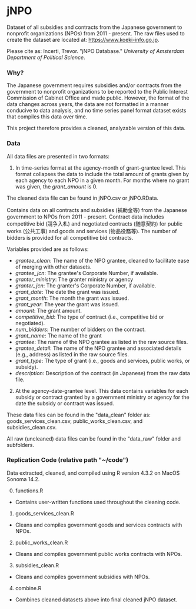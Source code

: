 # jNPO

Dataset of all subsidies and contracts from the Japanese government to nonprofit organizations (NPOs) from 2011 - present. The raw files used to create the dataset are located at: https://www.koeki-info.go.jp.

Please cite as: Incerti, Trevor. "jNPO Database." *University of Amsterdam Department of Political Science*.

### Why?

The Japanese government requires subsidies and/or contracts from the government to nonprofit organizations to be reported to the Public Interest Commission of Cabinet Office and made public. However, the format of the data changes across years, the data are not formatted in a manner conducive to data analysis, and no time series panel format dataset exists that compiles this data over time. 

This project therefore provides a cleaned, analyzable version of this data. 

### Data

All data files are presented in two formats:  

1. In time-series format at the agency-month of grant-grantee level. This format collapses the data to include the total amount of grants given by each agency to each NPO in a given month. For months where no grant was given, the *grant_amount* is 0. 

The cleaned data file can be found in jNPO.csv or jNPO.RData.

Contains data on all contracts and subsidies (補助金等) from the Japanese government to NPOs from 2011 - present. Contract data includes competitive bid (競争入札) and negotiated contracts (随意契約) for public works (公共工事) and goods and services (物品役務等). The number of bidders is provided for all competitive bid contracts. 

Variables provided are as follows:
  - *grantee_clean*: The name of the NPO grantee, cleaned to facilitate ease of merging with other datasets. 
  - *grantee_jcn*: The grantee's Corporate Number, if available. 
  - *granter_ministry*: The granter ministry or agency
  - *granter_jcn*: The granter's Corporate Number, if available. 
  - *grant_date*: The date the grant was issued. 
  - *grant_month*: The month the grant was issued. 
  - *grant_year*: The year the grant was issued. 
  - *amount*: The grant amount.
  - *competitive_bid*: The type of contract (i.e., competitive bid or negotiated). 
  - *num_bidders*: The number of bidders on the contract.
  - *grant_name*: The name of the grant
  - *grantee*: The name of the NPO grantee as listed in the raw source files.
  - *grantee_detail*: The name of the NPO grantee and associated details (e.g., address) as listed in the raw source files. 
  - *grant_type*: The type of grant (i.e., goods and services, public works, or subsidy). 
  - *description*: Description of the contract (in Japanese) from the raw data file. 
  
2.  At the agency-date-grantee level. This data contains variables for each subsidy or contract granted by a government ministry or agency for the date the subsidy or contract was issued.

These data files can be found in the "data_clean" folder as: goods_services_clean.csv, public_works_clean.csv, and subsidies_clean.csv.

All raw (uncleaned) data files can be found in the "data_raw" folder and subfolders. 

### Replication Code (relative path "~/code")

Data extracted, cleaned, and compiled using R version 4.3.2 on MacOS Sonoma 14.2.

0. functions.R
- Contains user-written functions used throughout the cleaning code. 

1. goods_services_clean.R
- Cleans and compiles government goods and services contracts with NPOs. 

2. public_works_clean.R
- Cleans and compiles government public works contracts with NPOs. 

3. subsidies_clean.R
- Cleans and compiles government subsidies with NPOs. 

4. combine.R
- Combines cleaned datasets above into final cleaned jNPO dataset. 
  
